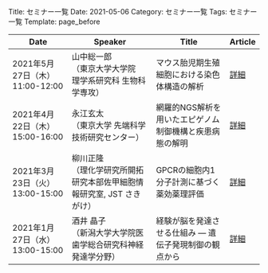 Title: セミナー一覧
Date: 2021-05-06
Category: セミナー一覧
Tags: セミナー一覧
Template: page_before

|             Date              |                                 Speaker                                 |                         Title                         |                              Article                              |
|-------------------------------|-------------------------------------------------------------------------|-------------------------------------------------------|-------------------------------------------------------------------|
|2021年5月27日（木） 11:00-12:00|山中総一郎 <br>（東京大学大学院　理学系研究科  生物科学専攻）            |マウス胎児期生殖細胞における染色体構造の解析           |<a href="https://amedprime-nakatolab.github.io/Seminar/4.html">詳細|
|2021年4月22日（木） 15:00-16:00|永江玄太 <br>（東京大学 先端科学技術研究センター）                       |網羅的NGS解析を用いたエピゲノム制御機構と疾患病態の解明|<a href="https://amedprime-nakatolab.github.io/Seminar/3.html">詳細|
|2021年3月23日（火） 13:00-15:00|柳川正隆 <br>（理化学研究所開拓研究本部佐甲細胞情報研究室, JST さきがけ）|GPCRの細胞内1分子計測に基づく薬効薬理評価              |<a href="https://amedprime-nakatolab.github.io/Seminar/2.html">詳細|
|2021年1月27日（水） 13:00-15:00|酒井 晶子 <br>（新潟大学大学院医歯学総合研究科神経発達学分野）           |経験が脳を発達させる仕組み ― 遺伝子発現制御の観点から  |<a href="https://amedprime-nakatolab.github.io/Seminar/1.html">詳細|
